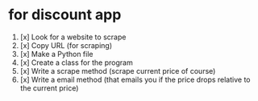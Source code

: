 # for discount app
1. [x] Look for a website to scrape
2. [x] Copy URL (for scraping)
3. [x] Make a Python file
4. [x] Create a class for the program
5. [x] Write a scrape method (scrape current price of course)
6. [x] Write a email method (that emails you if the price drops relative to the current price)






